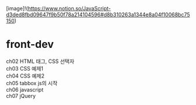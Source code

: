 [image]!(https://www.notion.so/JavaScript-d3ded8fbd09647f9b50f78a214104596#d8b310263a1344e8a04f10068bc75150)

# front-dev
ch02 HTML 태그, CSS 선택자  
ch03 CSS 예제1  
ch04 CSS 예제2  
ch05 tabbox js의 시작  
ch06 javascript  
ch07 jQuery  
